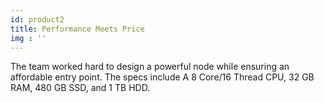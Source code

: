 ```yaml
---
id: product2
title: Performance Meets Price
img : ''
---
```

The team worked hard to design a powerful node while ensuring an affordable entry point. The specs include A 8 Core/16 Thread CPU, 32 GB RAM, 480 GB SSD, and 1 TB HDD.

